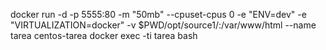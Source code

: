 docker run -d -p 5555:80 -m "50mb" --cpuset-cpus 0 -e "ENV=dev" -e "VIRTUALIZATION=docker" -v $PWD/opt/source1/:/var/www/html  --name tarea centos-tarea
docker exec -ti tarea bash